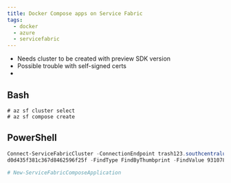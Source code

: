 ```yaml
---
title: Docker Compose apps on Service Fabric
tags:
  - docker
  - azure
  - servicefabric
---
```


* Needs cluster to be created with preview SDK version
* Possible trouble with self-signed certs
* 

## Bash
```shell
# az sf cluster select
# az sf compose create 
```

## PowerShell

```powershell
Connect-ServiceFabricCluster -ConnectionEndpoint trash123.southcentralus.cloudapp.azure.com:19000 -KeepAliveIntervalInSec 10 -X509Credential -ServerCertThumbprint 931078574dfb67
d0d435f381c367d8462596f25f -FindType FindByThumbprint -FindValue 931078574dfb67d0d435f381c367d8462596f25f -StoreLocation CurrentUser -StoreName My

# New-ServiceFabricComposeApplication
```